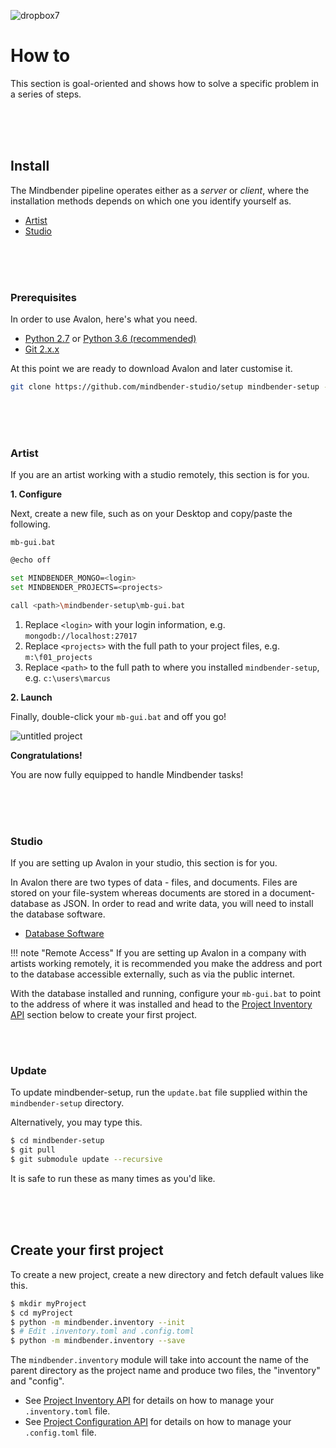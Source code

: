 ![dropbox7](https://user-images.githubusercontent.com/2152766/27370769-f788c0f2-5655-11e7-9ba8-93e8b8de70df.png)

# How to

This section is goal-oriented and shows how to solve a specific problem in a series of steps.

<br>
<br>
<br>

## Install

The Mindbender pipeline operates either as a *server* or *client*, where the installation methods depends on which one you identify yourself as.

- [Artist](#artist)
- [Studio](#studio)

<br>
<br>
<br>

### Prerequisites

In order to use Avalon, here's what you need.

- [Python 2.7](https://www.python.org/downloads/) or [Python 3.6 (recommended)](https://www.python.org/downloads/)
- [Git 2.x.x](https://git-scm.com/download)

At this point we are ready to download Avalon and later customise it.

```bash
git clone https://github.com/mindbender-studio/setup mindbender-setup --recursive
```

<br>
<br>
<br>

### Artist

If you are an artist working with a studio remotely, this section is for you.



**1. Configure**

Next, create a new file, such as on your Desktop and copy/paste the following.

`mb-gui.bat`

```bash
@echo off

set MINDBENDER_MONGO=<login>
set MINDBENDER_PROJECTS=<projects>

call <path>\mindbender-setup\mb-gui.bat
```

1. Replace `<login>` with your login information, e.g. `mongodb://localhost:27017`
2. Replace `<projects>` with the full path to your project files, e.g. `m:\f01_projects`
3. Replace `<path>` to the full path to where you installed `mindbender-setup`, e.g. `c:\users\marcus`

**2. Launch**

Finally, double-click your `mb-gui.bat` and off you go!

![untitled project](https://cloud.githubusercontent.com/assets/2152766/26095001/00d078c0-3a14-11e7-9b9b-892fd7aec01b.gif)

**Congratulations!**

You are now fully equipped to handle Mindbender tasks!

<br>
<br>
<br>

### Studio

If you are setting up Avalon in your studio, this section is for you.

In Avalon there are two types of data - files, and documents. Files are stored on your file-system whereas documents are stored in a document-database as JSON. In order to read and write data, you will need to install the database software.

- [Database Software](https://www.mongodb.com/download-center#community)

!!! note "Remote Access"
	If you are setting up Avalon in a company with artists working remotely, it is recommended you make the address and port to the database accessible externally, such as via the public internet.

With the database installed and running, configure your `mb-gui.bat` to point to the address of where it was installed and head to the [Project Inventory API](#project-inventory-api) section below to create your first project.

<br>
<br>

### Update

To update mindbender-setup, run the `update.bat` file supplied within the `mindbender-setup` directory.

Alternatively, you may type this.

```bash
$ cd mindbender-setup
$ git pull
$ git submodule update --recursive
```

It is safe to run these as many times as you'd like.

<br>
<br>
<br>

## Create your first project

To create a new project, create a new directory and fetch default values like this.

```bash
$ mkdir myProject
$ cd myProject
$ python -m mindbender.inventory --init
$ # Edit .inventory.toml and .config.toml
$ python -m mindbender.inventory --save
```

The `mindbender.inventory` module will take into account the name of the parent directory as the project name and produce two files, the "inventory" and "config".

- See [Project Inventory API](reference/#project-inventory-api) for details on how to manage your `.inventory.toml` file.
- See [Project Configuration API](reference/#project-configuration-api) for details on how to manage your `.config.toml` file.
